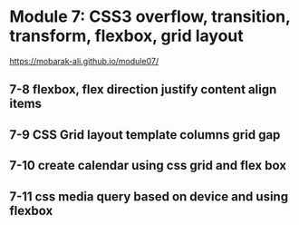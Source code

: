 # Module 7: CSS3 overflow, transition, transform, flexbox, grid layout

https://mobarak-ali.github.io/module07/

## 7-8 flexbox, flex direction justify content align items
## 7-9 CSS Grid layout template columns grid gap
## 7-10 create calendar using css grid and flex box
## 7-11 css media query based on device and using flexbox